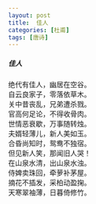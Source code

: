 ```yaml
---
layout: post
title:  佳人
categories: [杜甫]
tags: [唐诗]
---
```


##### 佳人


绝代有佳人，幽居在空谷。<br>
自云良家子，零落依草木。<br>
关中昔丧乱，兄弟遭杀戮。<br>
官高何足论，不得收骨肉。<br>
世情恶衰歇，万事随转烛。<br>
夫婿轻薄儿，新人美如玉。<br>
合昏尚知时，鸳鸯不独宿。<br>
但见新人笑，那闻旧人哭！<br>
在山泉水清，出山泉水浊。<br>
侍婢卖珠回，牵萝补茅屋。<br>
摘花不插发，采柏动盈掬。<br>
天寒翠袖薄，日暮倚修竹。



